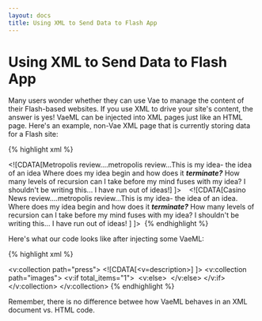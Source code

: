 ```yaml
---
layout: docs
title: Using XML to Send Data to Flash App
---
```


# Using XML to Send Data to Flash App

Many users wonder whether they can use Vae to manage the content of
their Flash-based websites. If you use XML to drive your site's content,
the answer is yes! VaeML can be injected into XML pages just like an
HTML page. Here's an example, non-Vae XML page that is currently storing
data for a Flash site:

{% highlight xml %}
<?xml version="1.0" encoding="UTF-8"?>
 <press version="1" xmlns:ns="http://xspf.org/ns/0/" containerWidth="650" padTop="20" padBottom="40"
      padLeft="20" padRight="10" padImageTop="10" padImageRight="10" padTextLeft="100"
      fadeInSpeed="4" fadeInType="eaeOutSine"
      textFadeInSpeed="2" textFadeInType="easeOutSine" delay="1" titleColor="0x000000"
      dateColor="0x999999" textColor="0x999999" >
  <pressItem id="0" title="Metropolis" date="September 2006" backgroundImage="ideasImages/back0.png" backWidth="600" backHeight="394">
    <![CDATA[Metropolis review....metropolis review...This is my idea- the idea of an idea
    Where does my idea begin and how does it <b><i>terminate?</i></b> How many levels of
    recursion can I take before my mind fuses with my idea? I shouldn't be writing this... I have run out of ideas!] ]>
        <image thumbFile="pressImages/pressThumb0.png" thumbWidth="90"
        thumbHeight="106" imageFile="pressImages/light0.png"
        imageWidth="600" imageHeight="681" />
        <image thumbFile="pressImages/pressThumb1.png" thumbWidth="90"
        thumbHeight="106" imageFile="pressImages/light1.png"
        imageWidth="500" imageHeight="362"/>
        <image thumbFile="pressImages/pressThumb0.png" thumbWidth="90"
        thumbHeight="106" imageFile="pressImages/light0.png"
        imageWidth="600" imageHeight="681"/>
        </pressItem>
    <pressItem id="1" title="Casino News" date="September 2005"
    backgroundImage="ideasImages/back1.png" backWidth="600" backHeight="404">
        <![CDATA[Casino News review....metropolis review...This is my idea- the idea of an idea.
        Where does my idea begin and how does it <b><i>terminate?</i></b> How many levels of
        recursion can I take before my mind fuses with my idea? I shouldn't be writing this... I have run out of ideas!
        ] ]>
    </pressItem>
        <pressItem id="2" title="Bent Not Stirred" date="September 2004" backgroundImage="ideasImages/back2.png"
        backWidth="600" backHeight="600">
        <image imageFile="pressImages/press0.png" imageWidth="620" imageHeight="450" />
    </pressItem>
    </press>
{% endhighlight %}

Here's what our code looks like after injecting some VaeML:

{% highlight xml %}
<?xml version="1.0" encoding="UTF-8"?>
<press version="1" xmlns:ns="http://xspf.org/ns/0/" containerWidth="650" padTop="20" padBottom="40"
padLeft="20" padRight="10" padImageTop="10" padImageRight="10" padTextLeft="100"
fadeInSpeed="4" fadeInType="eaeOutSine"
textFadeInSpeed="2" textFadeInType="easeOutSine" delay="1" titleColor="0x000000" dateColor="0x999999" textColor="0x999999" >

<v:collection path="press">
    <pressItem id="<v->" title="<v=title>" date="<v=tagline>" backgroundImage="<v=background_image/background_image>"
    backWidth="<v=background_image/background_width>" backHeight="<v=background_image/background_height>">
    <![CDATA[<v=description>] ]>
    <v:collection path="images">
        <v:if total_items="1">
                <image imageFile="<v=image,pressSize_single>" />
            <v:else>
                <image thumbFile="<v=image,pressThumb>" thumbWidth="90" thumbHeight="106" imageFile="<v=image,pressClicked>"
                imageWidth="600" imageHeight="681"/>
            </v:else>
        </v:if>
    </v:collection>
    </pressItem>
    </v:collection>
</press>
{% endhighlight %}

Remember, there is no difference betwee how VaeML behaves in an XML
document vs. HTML code.
